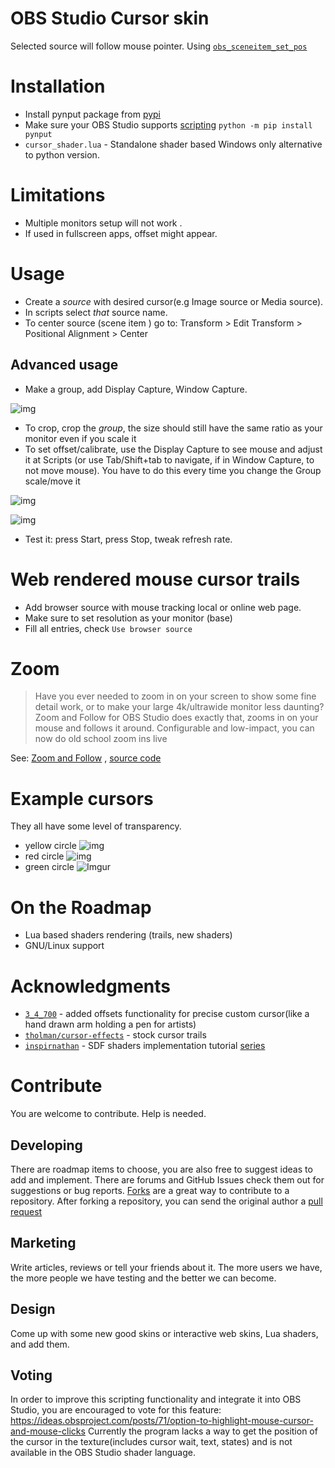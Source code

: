# OBS Studio Cursor skin
Selected source will  follow mouse pointer.
Using [`obs_sceneitem_set_pos`](https://obsproject.com/docs/reference-scenes.html#c.obs_sceneitem_set_pos) 
# Installation 
- Install pynput package from [pypi](https://pypi.org/project/pynput/) 
- Make sure your OBS Studio supports [scripting](https://obsproject.com/docs/scripting.html)
`python -m pip install pynput`
- `cursor_shader.lua` - Standalone shader based Windows only alternative to python version.
# Limitations
- Multiple monitors setup will not work .
- If used in fullscreen apps, offset might appear.
# Usage
- Create a _source_ with desired cursor(e.g Image source or Media source).
- In scripts select _that_ source name.
- To center source (scene item ) go to:  Transform > Edit Transform > Positional Alignment > Center

## Advanced usage
- Make a group, add Display Capture, Window Capture.

![img](https://i.imgur.com/CHuLwmp.png)

- To crop, crop the _group_, the size should still have the same ratio as your monitor even if you scale it
- To set offset/calibrate, use the Display Capture to see mouse and adjust it at Scripts (or use Tab/Shift+tab to navigate, if in Window Capture, to not move mouse). You have to do this every time you change the Group scale/move it

![img](https://user-images.githubusercontent.com/66927691/121442471-56133280-c9be-11eb-9bb4-ad12b2e4ebfb.jpg)

![img](https://user-images.githubusercontent.com/66927691/121442809-f23d3980-c9be-11eb-954f-c0e635e95d88.jpg)


- Test it: press Start, press Stop, tweak refresh rate.

# Web rendered mouse cursor trails
- Add browser source with mouse tracking local or online web page.
- Make sure to set resolution as your monitor (base)
- Fill all entries, check `Use browser source`

# Zoom
> Have you ever needed to zoom in on your screen to show some fine detail work,
> or to make your large 4k/ultrawide monitor less daunting?
> Zoom and Follow for OBS Studio does exactly that, zooms in on your mouse and follows it around.
> Configurable and low-impact, you can now do old school zoom ins live

See: [Zoom and Follow](https://obsproject.com/forum/resources/zoom-and-follow.1051/) , [source code ](https://github.com/tryptech/obs-zoom-and-follow)

# Example cursors
They all have some level of transparency.
- yellow circle 
![img](https://i.imgur.com/ruzF9HN.png)
- red circle 
![img](https://i.imgur.com/8qoRU3i.png)
- green circle
![Imgur](https://i.imgur.com/s3jvZP5.png) 

# On the Roadmap
- Lua based shaders rendering (trails, new shaders)
- GNU/Linux support

# Acknowledgments
- [`3_4_700`](https://github.com/34700) - added offsets functionality for precise custom cursor(like a hand drawn arm holding a pen for artists)
- [`tholman/cursor-effects`](https://github.com/tholman/cursor-effects) - stock cursor trails
- [`inspirnathan`](https://github.com/inspirnathan) - SDF shaders implementation tutorial [series](https://inspirnathan.com/posts/53-shadertoy-tutorial-part-7/)

# Contribute
You are welcome to contribute. Help is needed.
## Developing
There are roadmap items to choose, you are also free to suggest ideas to add and implement. There are forums and GitHub Issues check them out for suggestions or bug reports.
 [Forks](https://help.github.com/articles/fork-a-repo) are a great way to contribute to a repository.
After forking a repository, you can send the original author a [pull request](https://help.github.com/articles/using-pull-requests)
## Marketing 
Write articles, reviews or tell your friends about it. The more users we have, the more people we have testing and the better we can become.
## Design 
Come up with some new good skins or interactive web skins, Lua shaders, and add them.
## Voting
In order to improve this scripting functionality and integrate it into OBS Studio, you are encouraged to vote for this feature:
https://ideas.obsproject.com/posts/71/option-to-highlight-mouse-cursor-and-mouse-clicks
Currently the program lacks a way to get the position of the cursor in the texture(includes cursor wait, text, states) and is not available in the OBS Studio shader language. 
